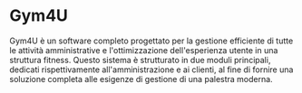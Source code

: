 # Gym4U

Gym4U è un software completo progettato per la gestione efficiente di tutte le attività amministrative e l'ottimizzazione dell'esperienza utente in una struttura fitness. Questo sistema è strutturato in due moduli principali, dedicati rispettivamente all'amministrazione e ai clienti, al fine di fornire una soluzione completa alle esigenze di gestione di una palestra moderna.